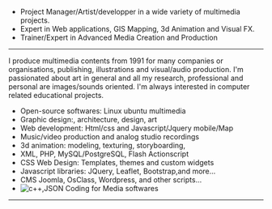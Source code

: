 - Project Manager/Artist/developper in a wide variety of multimedia projects.
- Expert in Web applications, GIS Mapping, 3d Animation and Visual FX.
- Trainer/Expert in Advanced Media Creation and Production
------------------------------------------------------------------------------------

I produce multimedia contents from 1991 for many companies or organisations, publishing, illustrations and visual/audio production. I'm passionated about art in general and all my research, professional and personal are images/sounds oriented. I'm always interested in computer related educational projects.

- Open-source softwares: Linux ubuntu multimedia
- Graphic design:, architecture, design, art
- Web development: Html/css and Javascript/Jquery mobile/Map
- Music/video production and analog studio recordings
- 3d animation: modeling, texturing, storyboarding, 
- XML, PHP, MySQL/PostgreSQL, Flash Actionscript
- CSS Web Design: Templates, themes and custom widgets
- Javascript libraries: JQuery, Leaflet, Bootstrap,and more...
- CMS Joomla, OsClass, Wordpress, and other scripts...
- ![c++](https://img.shields.io/badge/-C%2B%2B-green?style=flat-round&logo=C%2B%2B),JSON Coding for Media softwares

<!--
**KoreTeknology/KoreTeknology** is a ✨ _special_ ✨ repository because its `README.md` (this file) appears on your GitHub profile.

Here are some ideas to get you started:

- 🔭 I’m currently working on ...
- 🌱 I’m currently learning ...
- 👯 I’m looking to collaborate on ...
- 🤔 I’m looking for help with ...
- 💬 Ask me about ...
- 📫 How to reach me: ...
- 😄 Pronouns: ...
- ⚡ Fun fact: ...
-->

<!--
![html5](https://img.shields.io/badge/-HTML5-E34F26?style=flat-round&logo=html5&logoColor=white)
![css3](https://img.shields.io/badge/-CSS3-1572B6?style=flat-round&logo=css3)
![JavaScript](https://img.shields.io/badge/-JavaScript-orange?style=flat-round&logo=javascript)
![Bootstrap](https://img.shields.io/badge/-Bootstrap-563D7C?style=flat-round&logo=bootstrap)
![php](https://img.shields.io/badge/-PHP-563D7C?style=flat-round&logo=php)
![c++](https://img.shields.io/badge/-C%2B%2B-green?style=flat-round&logo=C%2B%2B)
![Python](https://img.shields.io/badge/-PYTHON-lightblue?style=flat-round&logo=PYTHON)-->
<!--
![MongoDB](https://img.shields.io/badge/-MongoDB-black?style=flat-round&logo=mongodb)
![MySQL](https://img.shields.io/badge/-MySQL-black?style=flat-round&logo=mysql)
-->

---
<!--
![modelling](https://img.shields.io/badge/3D-Modelling-orange)
![texturing](https://img.shields.io/badge/3D-Texturing-red)

![audioprocessing](https://img.shields.io/badge/Audio-Processing-lightgrey) ![audiomastering](https://img.shields.io/badge/Audio-Mastering-lightgrey) ![audioprocessing](https://img.shields.io/badge/Audio-Toolset-lightgrey) ![audiomastering](https://img.shields.io/badge/Audio-Plugins-lightgrey) ![audiomastering](https://img.shields.io/badge/Audio-DAW-lightgrey) ![audiomastering](https://img.shields.io/badge/Audio-VST-lightgrey)

-->
